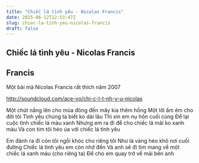 ```yaml
---
title: "Chiếc lá tình yêu - Nicolas Francis"
date: 2025-06-12T12:53:47Z
slug: chiec-la-tinh-yeu-nicolas-francis
draft: false
---
```


## Chiếc lá tình yêu - Nicolas Francis

## Francis

Một bài mà Nicolas Francis rất thích năm 2007
 
http://soundcloud.com/ace-vo/chi-c-l-t-nh-y-u-nicolas
 
 
Một chút nắng lên cho mùa đông đến mây kia thêm hồng
Một lời ấm êm cho đời tôi
Tình yêu chúng ta biết ko dài lâu
Thì xin em nụ hôn cuối cùng
Để lại cuộc tình chiếc lá màu xanh
Nhưng em ra đi để cho chiếc lá mãi ko xanh màu
Và con tim tôi héo úa với chiếc lá tình yêu


Em đành ra đi còn tôi ngồi khóc cho riêng tôi
Như lá vàng héo khô nơi cuối đường
Chiếc lá tình yêu em còn nhớ đến
Và anh sẽ đi tìm mang về một chiếc lá xanh màu (cho riêng ta)
Để cho em quay trở về mãi bên anh